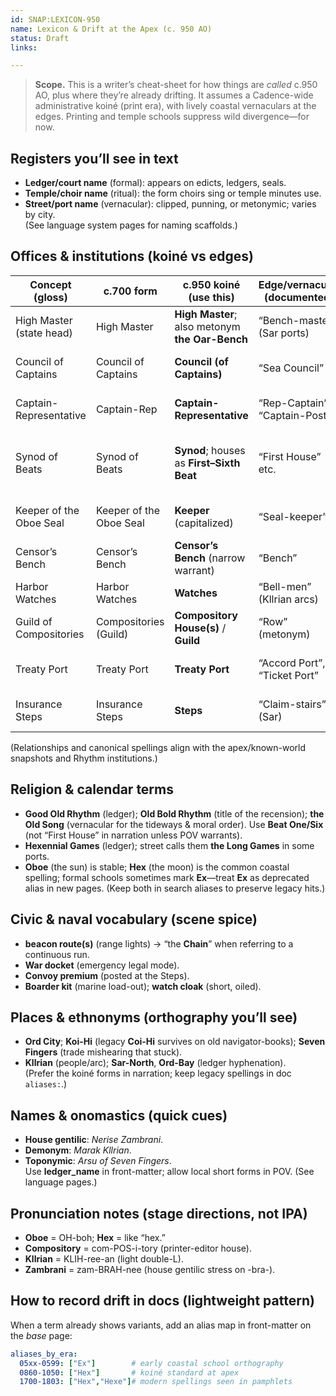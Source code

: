 ```yaml
---
id: SNAP:LEXICON-950
name: Lexicon & Drift at the Apex (c. 950 AO)
status: Draft
links:

---
```


> **Scope.** This is a writer’s cheat-sheet for how things are *called* c.950 AO, plus where they’re already drifting. It assumes a Cadence-wide administrative koiné (print era), with lively coastal vernaculars at the edges. Printing and temple schools suppress wild divergence—for now. 

## Registers you’ll see in text
- **Ledger/court name** (formal): appears on edicts, ledgers, seals.  
- **Temple/choir name** (ritual): the form choirs sing or temple minutes use.  
- **Street/port name** (vernacular): clipped, punning, or metonymic; varies by city.  
(See language system pages for naming scaffolds.) 

## Offices & institutions (koiné vs edges)
| Concept (gloss) | c.700 form | **c.950 koiné (use this)** | Edge/vernacular (documented) | Likely later drift |
|---|---|---|---|---|
| High Master (state head) | High Master | **High Master**; also metonym **the Oar-Bench** | “Bench-master” (Sar ports) | *Oarmaster*, *Bench* as sole headword |
| Council of Captains | Council of Captains | **Council (of Captains)** | “Sea Council” | “Captains’ Council” (legal narrowing) |
| Captain-Representative | Captain-Rep | **Captain-Representative** | “Rep-Captain”, “Captain-Post” | “Port-Rep” (treaty emphasis) |
| Synod of Beats | Synod of Beats | **Synod**; houses as **First–Sixth Beat** | “First House” etc. | Houses rebranded by functions (“Courts”, “Missions”) |
| Keeper of the Oboe Seal | Keeper of the Oboe Seal | **Keeper** (capitalized) | “Seal-keeper” | “Keeperate” (bureaucratic noun) |
| Censor’s Bench | Censor’s Bench | **Censor’s Bench** (narrow warrant) | “Bench” | “Censorate” (scope creep) |
| Harbor Watches | Harbor Watches | **Watches** | “Bell-men” (Kllrian arcs) | “Coast Guard” (loan calque) |
| Guild of Compositories | Compositories (Guild) | **Compository House(s)** / **Guild** | “Row” (metonym) | “Press Guilds” (genericization) |
| Treaty Port | Treaty Port | **Treaty Port** | “Accord Port”, “Ticket Port” | “Contract Port” (modern legalism) |
| Insurance Steps | Insurance Steps | **Steps** | “Claim-stairs” (Sar) | “Exchange Steps” (finance drift) |

(Relationships and canonical spellings align with the apex/known-world snapshots and Rhythm institutions.) 

## Religion & calendar terms
- **Good Old Rhythm** (ledger); **Old Bold Rhythm** (title of the recension); **the Old Song** (vernacular for the tideways & moral order). Use **Beat One/Six** (not “First House” in narration unless POV warrants). 
- **Hexennial Games** (ledger); street calls them **the Long Games** in some ports.  
- **Oboe** (the sun) is stable; **Hex** (the moon) is the common coastal spelling; formal schools sometimes mark **Ex**—treat **Ex** as deprecated alias in new pages. (Keep both in search aliases to preserve legacy hits.) 

## Civic & naval vocabulary (scene spice)
- **beacon route(s)** (range lights) → “the **Chain**” when referring to a continuous run.  
- **War docket** (emergency legal mode).  
- **Convoy premium** (posted at the Steps).  
- **Boarder kit** (marine load-out); **watch cloak** (short, oiled). 

## Places & ethnonyms (orthography you’ll see)
- **Ord City**; **Koi-Hi** (legacy **Coi-Hi** survives on old navigator-books); **Seven Fingers** (trade mishearing that stuck).  
- **Kllrian** (people/arc); **Sar-North**, **Ord-Bay** (ledger hyphenation).  
(Prefer the koiné forms in narration; keep legacy spellings in doc `aliases:`.)  

## Names & onomastics (quick cues)
- **House gentilic**: _Nerise Zambrani_.  
- **Demonym**: _Marak Kllrian_.  
- **Toponymic**: _Arsu of Seven Fingers_.  
Use **ledger_name** in front-matter; allow local short forms in POV. (See language pages.) 

## Pronunciation notes (stage directions, not IPA)
- **Oboe** = OH-boh; **Hex** = like “hex.”  
- **Compository** = com-POS-i-tory (printer-editor house).  
- **Kllrian** = KLIH-ree-an (light double-L).  
- **Zambrani** = zam-BRAH-nee (house gentilic stress on -bra-).

## How to record drift in docs (lightweight pattern)
When a term already shows variants, add an alias map in front-matter on the *base* page:
```yaml
aliases_by_era:
  05xx-0599: ["Ex"]        # early coastal school orthography
  0860-1050: ["Hex"]       # koiné standard at apex
  1700-1803: ["Hex","Hexe"]# modern spellings seen in pamphlets
